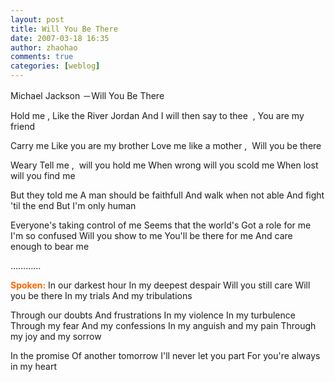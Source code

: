 ```yaml
---
layout: post
title: Will You Be There
date: 2007-03-18 16:35
author: zhaohao
comments: true
categories: [weblog]
---
```

Michael Jackson －Will You Be There

Hold me , Like the River Jordan
And I will then say to thee  , You are my friend

Carry me Like you are my brother
Love me like a mother ,  Will you be there

Weary
Tell me ,  will you hold me
When wrong will you scold me
When lost will you find me

But they told me
A man should be faithfull
And walk when not able
And fight 'til the end
But I'm only human

Everyone's taking control of me
Seems that the world's
Got a role for me
I'm so confused
Will you show to me
You'll be there for me
And care enough to bear me

…………

<span style="color: #ff6600; font-weight: bold;"> Spoken:</span>
In our darkest hour
In my deepest despair
Will you still care
Will you be there
In my trials
And my tribulations

Through our doubts
And frustrations
In my violence
In my turbulence
Through my fear
And my confessions
In my anguish and my pain
Through my joy and my sorrow

In the promise Of another tomorrow
I'll never let you part
For you're always in my heart
